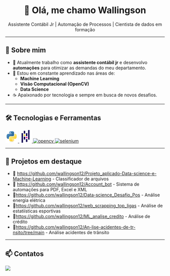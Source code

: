 <h1 align="center">👋 Olá, me chamo Wallingson</h1>

<p align="center">
Assistente Contábil Jr | Automação de Processos | Cientista de dados em formação
</p>

---

## 🚀 Sobre mim

- 🔭 Atualmente trabalho como **assistente contábil jr** e desenvolvo **automações** para otimizar as demandas do meu departamento.  
- 🌱 Estou em constante aprendizado nas áreas de:
  - **Machine Learning**
  - **Visão Computacional (OpenCV)**
  - **Data Science**
- ☕ Apaixonado por tecnologia e sempre em busca de novos desafios.

---

## 🛠️ Tecnologias e Ferramentas

<p align="left">
<a href="https://www.python.org" target="_blank" rel="noreferrer"> 
  <img src="https://raw.githubusercontent.com/devicons/devicon/master/icons/python/python-original.svg" alt="python" width="40" height="40"/> 
</a>
<a href="https://pandas.pydata.org/" target="_blank" rel="noreferrer"> 
  <img src="https://raw.githubusercontent.com/devicons/devicon/2ae2a900d2f041da66e950e4d48052658d850630/icons/pandas/pandas-original.svg" alt="pandas" width="40" height="40"/> 
</a>
<a href="https://opencv.org/" target="_blank" rel="noreferrer"> 
  <img src="https://www.vectorlogo.zone/logos/opencv/opencv-icon.svg" alt="opencv" width="40" height="40"/> 
</a>
<a href="https://www.selenium.dev" target="_blank" rel="noreferrer"> 
  <img src="https://raw.githubusercontent.com/detain/svg-logos/master/svg/selenium-logo.svg" alt="selenium" width="40" height="40"/> 
</a>
</p>

---

## 📂 Projetos em destaque

- 🔹 https://github.com/wallingson12/Projeto_aplicado-Data-science-e-Machine-Learning - Classificador de arquivos
- 🔹 https://github.com/wallingson12/Account_bot - Sistema de automações para PDF, Excel e XML
- 🔹https://github.com/wallingson12/Data-science_Desafio_Pos - Análise energia elétrica
- 🔹https://github.com/wallingson12/web_scrapping_top_ligas - Análise de estatiísticas esportivas
- 🔹https://github.com/wallingson12/ML_analise_credito - Análise de crédito
- 🔹https://github.com/wallingson12/An-lise-acidentes-de-tr-nsito/tree/main - Análise acidentes de trânsito

---

## 📫 Contatos

<div>
  <a href="https://www.linkedin.com/in/wallingson-pereira-47a35a1a9/" target="_blank">
    <img loading="lazy" src="https://img.shields.io/badge/-LinkedIn-%230077B5?style=for-the-badge&logo=linkedin&logoColor=white">
  </a>
</div>
